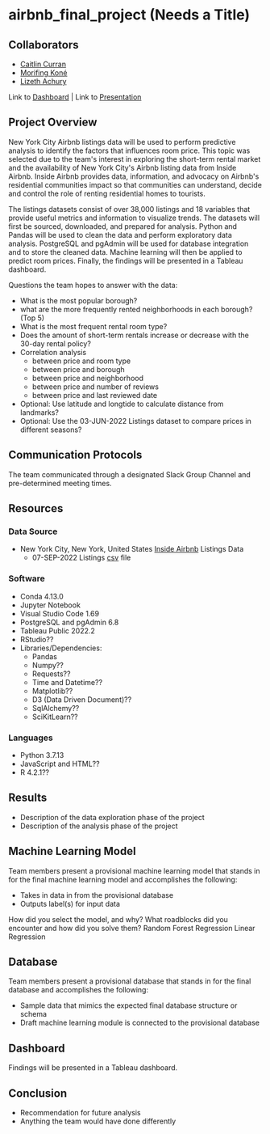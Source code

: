 # airbnb_final_project (Needs a Title)

## Collaborators 
- [Caitlin Curran](https://github.com/CGC519)
- [Morifing Koné](https://github.com/Morifingk) 
- [Lizeth Achury](https://github.com/lkachury)

Link to [Dashboard]() | Link to [Presentation]()

## Project Overview
New York City Airbnb listings data will be used to perform predictive analysis to identify the factors that influences room price. This topic was selected due to the team's interest in exploring the short-term rental market and the availability of New York City's Airbnb listing data from Inside Airbnb. Inside Airbnb provides data, information, and advocacy on Airbnb's residential communities impact so that communities can understand, decide and control the role of renting residential homes to tourists. 

The listings datasets consist of over 38,000 listings and 18 variables that provide useful metrics and information to visualize trends. The datasets will first be sourced, downloaded, and prepared for analysis. Python and Pandas will be used to clean the data and perform exploratory data analysis. PostgreSQL and pgAdmin will be used for database integration and to store the cleaned data. Machine learning will then be applied to predict room prices. Finally, the findings will be presented in a Tableau dashboard. 

Questions the team hopes to answer with the data:
- What is the most popular borough?
- what are the more frequently rented neighborhoods in each borough? (Top 5)
- What is the most frequent rental room type?
- Does the amount of short-term rentals increase or decrease with the 30-day rental policy?
- Correlation analysis 
    - between price and room type
    - between price and borough 
    - between price and neighborhood
    - between price and number of reviews
    - between price and last reviewed date 
- Optional: Use latitude and longtide to calculate distance from landmarks? 
- Optional: Use the 03-JUN-2022 Listings dataset to compare prices in different seasons?

## Communication Protocols 
The team communicated through a designated Slack Group Channel and pre-determined meeting times. 

## Resources
### Data Source 
- New York City, New York, United States [Inside Airbnb](http://insideairbnb.com/get-the-data/) Listings Data
    - 07-SEP-2022 Listings [csv](https://github.com/lkachury/airbnb_final_project/blob/main/Resources.zip) file

### Software
- Conda 4.13.0
- Jupyter Notebook 
- Visual Studio Code 1.69
- PostgreSQL and pgAdmin 6.8
- Tableau Public 2022.2
- RStudio??
- Libraries/Dependencies:
    - Pandas
    - Numpy??
    - Requests??
    - Time and Datetime??
    - Matplotlib??
    - D3 (Data Driven Document)??
    - SqlAlchemy??
    - SciKitLearn??

### Languages
- Python 3.7.13
- JavaScript and HTML??
- R 4.2.1??


## Results
- Description of the data exploration phase of the project
- Description of the analysis phase of the project


## Machine Learning Model
Team members present a provisional machine learning model that stands in for the final machine learning model and accomplishes the following:
- Takes in data in from the provisional database 
- Outputs label(s) for input data

How did you select the model, and why? What roadblocks did you encounter and how did you solve them?
Random Forest Regression 
Linear Regression 



## Database
Team members present a provisional database that stands in for the final database and accomplishes the following: 
- Sample data that mimics the expected final database structure or schema 
- Draft machine learning module is connected to the provisional database



## Dashboard
Findings will be presented in a Tableau dashboard. 


## Conclusion
- Recommendation for future analysis
- Anything the team would have done differently
